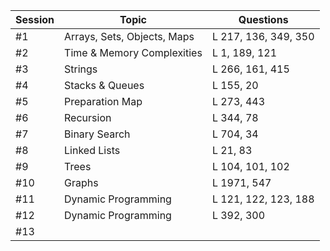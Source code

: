 | Session | Topic                       | Questions            |
| ------- | --------------------------- | -------------------- |
| #1      | Arrays, Sets, Objects, Maps | L 217, 136, 349, 350 |
| #2      | Time & Memory Complexities  | L 1, 189, 121        |
| #3      | Strings                     | L 266, 161, 415      |
| #4      | Stacks & Queues             | L 155, 20            |
| #5      | Preparation Map             | L 273, 443           |
| #6      | Recursion                   | L 344, 78            |
| #7      | Binary Search               | L 704, 34            |
| #8      | Linked Lists                | L 21, 83             |
| #9      | Trees                       | L 104, 101, 102      |
| #10     | Graphs                      | L 1971, 547          |
| #11     | Dynamic Programming         | L 121, 122, 123, 188 |
| #12     | Dynamic Programming         | L 392, 300           |
| #13     |                             |                      |
